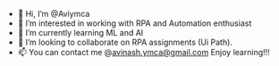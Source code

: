- 👋 Hi, I’m @Aviymca
- 👀 I’m interested in working with RPA and Automation enthusiast
- 🌱 I’m currently learning ML and AI 
- 💞️ I’m looking to collaborate on RPA assignments (Ui Path).
- 📫 You can contact me @avinash.ymca@gmail.com
Enjoy learning!!!

<!---
Aviymca/Aviymca is a ✨ special ✨ repository because its `README.md` (this file) appears on your GitHub profile.
You can click the Preview link to take a look at your changes.
--->
